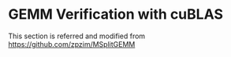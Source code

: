 # GEMM Verification with cuBLAS
This section is referred and modified from https://github.com/zpzim/MSplitGEMM
